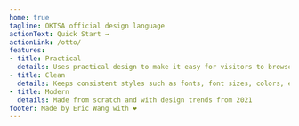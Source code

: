 ```yaml
---
home: true
tagline: OKTSA official design language
actionText: Quick Start →
actionLink: /otto/
features:
- title: Practical
  details: Uses practical design to make it easy for visitors to browse
- title: Clean
  details: Keeps consistent styles such as fonts, font sizes, colors, etc.
- title: Modern
  details: Made from scratch and with design trends from 2021
footer: Made by Eric Wang with ❤️
---
```

